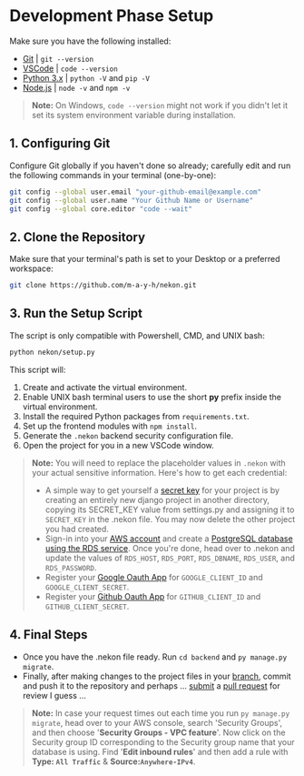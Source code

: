 # Development Phase Setup

Make sure you have the following installed:
- [Git](https://git-scm.com/downloads) | `git --version`
- [VSCode](https://code.visualstudio.com/download) | `code --version`
- [Python 3.x](https://www.python.org/downloads/) | `python -V` and `pip -V`
- [Node.js](https://nodejs.org/en/download/package-manager) | `node -v` and `npm -v`
> **Note:** On Windows, `code --version` might not work if you didn't let it set its system environment variable during installation.
## 1. Configuring Git
Configure Git globally if you haven't done so already; carefully edit and run the following commands in your terminal (one-by-one):
```bash
git config --global user.email "your-github-email@example.com"
git config --global user.name "Your Github Name or Username"
git config --global core.editor "code --wait"
```

## 2. Clone the Repository
Make sure that your terminal's path is set to your Desktop or a preferred workspace:
```bash
git clone https://github.com/m-a-y-h/nekon.git
```

## 3. Run the Setup Script
The script is only compatible with Powershell, CMD, and UNIX bash:
```bash
python nekon/setup.py
```
This script will:
1. Create and activate the virtual environment.
2. Enable UNIX bash terminal users to use the short **py** prefix inside the virtual environment.
3. Install the required Python packages from `requirements.txt`.
4. Set up the frontend modules with `npm install`.
5. Generate the `.nekon` backend security configuration file.
6. Open the project for you in a new VSCode window.

> **Note:** You will need to replace the placeholder values in `.nekon` with your actual sensitive information. Here's how to get each credential:
> - A simple way to get yourself a [secret key](https://docs.djangoproject.com/en/3.1/ref/settings/#std:setting-SECRET_KEY) for your project is by creating an entirely new django project in another directory, copying its SECRET_KEY value from settings.py and assigning it to `SECRET_KEY` in the .nekon file. You may now delete the other project you had created.
> - Sign-in into your [AWS account](https://console.aws.amazon.com/console/home?nc2=h_ct&src=header-signin) and create a [PostgreSQL database using the RDS service](https://www.w3schools.com/django/django_db_create_aws_account.php). Once you're done, head over to .nekon and update the values of `RDS_HOST`, `RDS_PORT`, `RDS_DBNAME`, `RDS_USER`, and `RDS_PASSWORD`.
> - Register your [Google Oauth App](https://developers.google.com/identity/protocols/oauth2) for `GOOGLE_CLIENT_ID` and `GOOGLE_CLIENT_SECRET`.
> - Register your [Github Oauth App](https://github.com/settings/applications/new) for `GITHUB_CLIENT_ID` and `GITHUB_CLIENT_SECRET`.

## 4. Final Steps
- Once you have the .nekon file ready. Run `cd backend` and `py manage.py migrate`.
- Finally, after making changes to the project files in your [branch](https://www.w3schools.com/git/git_branch.asp), commit and push it to the repository and perhaps ... [submit](https://github.com/m-a-y-h/nekon/pulls) a [pull request](https://www.w3schools.com/git/git_remote_send_pull_request.asp) for review I guess ...

> **Note:** In case your request times out each time you run `py manage.py migrate`, head over to your AWS console, search 'Security Groups', and then choose '**Security Groups - VPC feature**'. Now click on the Security group ID corresponding to the Security group name that your database is using. Find '**Edit inbound rules**' and then add a rule with **Type: `All Traffic`** & **Source:`Anywhere-IPv4`**.
